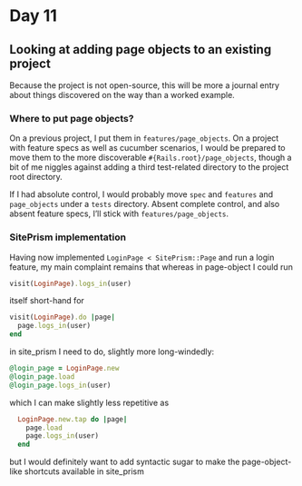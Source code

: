 # Day 11

## Looking at adding page objects to an existing project

Because the project is not open-source, this will be more a journal entry about
things discovered on the way than a worked example.

### Where to put page objects?

On a previous project, I put them in `features/page_objects`.  On a project with
feature specs as well as cucumber scenarios, I would be prepared to move them to
the more discoverable `#{Rails.root}/page_objects`, though a bit of me niggles
against adding a third test-related directory to the project root directory.

If I had absolute control, I would probably move `spec` and `features` and
`page_objects` under a `tests` directory.  Absent complete control, and also
absent feature specs, I’ll stick with `features/page_objects`.

### SitePrism implementation

Having now implemented `LoginPage < SitePrism::Page` and run a login feature, my
main complaint remains that whereas in page-object I could run

```ruby
visit(LoginPage).logs_in(user)
```

itself short-hand for

```ruby
visit(LoginPage).do |page|
  page.logs_in(user)
end
```

in site_prism I need to do, slightly more long-windedly:

```ruby
@login_page = LoginPage.new
@login_page.load
@login_page.logs_in(user)
```

which I can make slightly less repetitive as

```ruby
  LoginPage.new.tap do |page|
    page.load
    page.logs_in(user)
  end
```

but I would definitely want to add syntactic sugar to make the page-object-like
shortcuts available in site_prism

